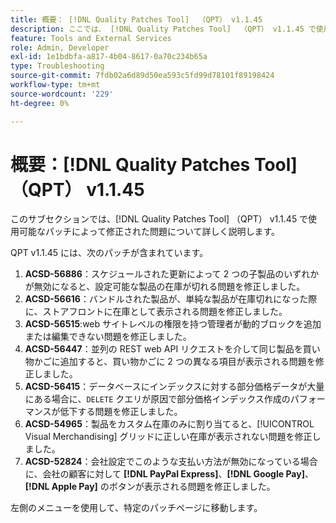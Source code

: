```yaml
---
title: 概要： [!DNL Quality Patches Tool]  （QPT） v1.1.45
description: ここでは、 [!DNL Quality Patches Tool]  （QPT） v1.1.45 で使用可能なパッチによって修正された問題について詳しく説明します。
feature: Tools and External Services
role: Admin, Developer
exl-id: 1e1bdbfa-a817-4b04-8617-0a70c234b65a
type: Troubleshooting
source-git-commit: 7fdb02a6d89d50ea593c5fd99d78101f89198424
workflow-type: tm+mt
source-wordcount: '229'
ht-degree: 0%

---
```


# 概要：[!DNL Quality Patches Tool] （QPT） v1.1.45

このサブセクションでは、[!DNL Quality Patches Tool] （QPT） v1.1.45 で使用可能なパッチによって修正された問題について詳しく説明します。

QPT v1.1.45 には、次のパッチが含まれています。

1. **ACSD-56886**：スケジュールされた更新によって 2 つの子製品のいずれかが無効になると、設定可能な製品の在庫が切れる問題を修正しました。
1. **ACSD-56616**：バンドルされた製品が、単純な製品が在庫切れになった際に、ストアフロントに在庫として表示される問題を修正しました。
1. **ACSD-56515**:web サイトレベルの権限を持つ管理者が動的ブロックを追加または編集できない問題を修正しました。
1. **ACSD-56447**：並列の REST web API リクエストを介して同じ製品を買い物かごに追加すると、買い物かごに 2 つの異なる項目が表示される問題を修正しました。
1. **ACSD-56415**：データベースにインデックスに対する部分価格データが大量にある場合に、`DELETE` クエリが原因で部分価格インデックス作成のパフォーマンスが低下する問題を修正しました。
1. **ACSD-54965**：製品をカスタム在庫のみに割り当てると、[!UICONTROL Visual Merchandising] グリッドに正しい在庫が表示されない問題を修正しました。
1. **ACSD-52824**：会社設定でこのような支払い方法が無効になっている場合に、会社の顧客に対して **[!DNL PayPal Express]**、**[!DNL Google Pay]**、**[!DNL Apple Pay]** のボタンが表示される問題を修正しました。

左側のメニューを使用して、特定のパッチページに移動します。
